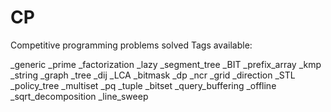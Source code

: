 # CP
Competitive programming problems solved
Tags available:

_generic
_prime					_factorization
_lazy					_segment_tree			_BIT
_prefix_array			_kmp					_string
_graph					_tree					_dij					_LCA
_bitmask				_dp						_ncr					_grid					_direction
_STL					_policy_tree			_multiset				_pq						_tuple					_bitset
_query_buffering		_offline				_sqrt_decomposition		_line_sweep
